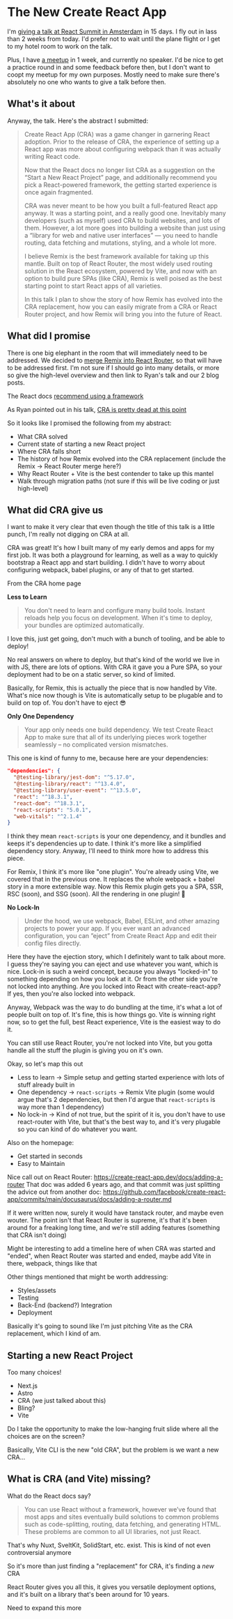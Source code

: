 # The New Create React App

I'm [giving a talk at React Summit in Amsterdam](https://reactsummit.com/#person-brooks-lybrand) in 15 days. I fly out in lass than 2 weeks from today. I'd prefer not to wait until the plane flight or I get to my hotel room to work on the talk.

Plus, I have [a meetup](https://www.meetup.com/remix-austin/events/300867295/) in 1 week, and currently no speaker. I'd be nice to get a practice round in and some feedback before then, but I don't want to coopt my meetup for my own purposes. Mostly need to make sure there's absolutely no one who wants to give a talk before then.

## What's it about

Anyway, the talk. Here's the abstract I submitted:

> Create React App (CRA) was a game changer in garnering React adoption. Prior to the release of CRA, the experience of setting up a React app was more about configuring webpack than it was actually writing React code.
>
> Now that the React docs no longer list CRA as a suggestion on the “Start a New React Project” page, and additionally recommend you pick a React-powered framework, the getting started experience is once again fragmented.
>
> CRA was never meant to be how you built a full-featured React app anyway. It was a starting point, and a really good one. Inevitably many developers (such as myself) used CRA to build websites, and lots of them. However, a lot more goes into building a website than just using a “library for web and native user interfaces” — you need to handle routing, data fetching and mutations, styling, and a whole lot more.
>
> I believe Remix is the best framework available for taking up this mantle. Built on top of React Router, the most widely used routing solution in the React ecosystem, powered by Vite, and now with an option to build pure SPAs (like CRA), Remix is well poised as the best starting point to start React apps of all varieties.
>
> In this talk I plan to show the story of how Remix has evolved into the CRA replacement, how you can easily migrate from a CRA or React Router project, and how Remix will bring you into the future of React.

## What did I promise

There is one big elephant in the room that will immediately need to be addressed. We decided to [merge Remix into React Router](https://remix.run/blog/merging-remix-and-react-router), so that will have to be addressed first. I'm not sure if I should go into many details, or more so give the high-level overview and then link to Ryan's talk and our 2 blog posts.

The React docs [recommend using a framework](https://react.dev/learn/start-a-new-react-project#can-i-use-react-without-a-framework)

As Ryan pointed out in his talk, [CRA is pretty dead at this point](https://github.com/facebook/create-react-app/commits/main/)

So it looks like I promised the following from my abstract:

- What CRA solved
- Current state of starting a new React project
- Where CRA falls short
- The history of how Remix evolved into the CRA replacement (include the Remix -> React Router merge here?)
- Why React Router + Vite is the best contender to take up this mantel
- Walk through migration paths (not sure if this will be live coding or just high-level)

## What did CRA give us

I want to make it very clear that even though the title of this talk is a little punch, I'm really not digging on CRA at all.

CRA was great! It's how I built many of my early demos and apps for my first job. It was both a playground for learning, as well as a way to quickly bootstrap a React app and start building. I didn't have to worry about configuring webpack, babel plugins, or any of that to get started.

From the CRA home page

**Less to Learn**

> You don't need to learn and configure many build tools. Instant reloads help you focus on development. When it's time to deploy, your bundles are optimized automatically.

I love this, just get going, don't much with a bunch of tooling, and be able to deploy!

No real answers on where to deploy, but that's kind of the world we live in with JS, there are lots of options. With CRA it gave you a Pure SPA, so your deployment had to be on a static server, so kind of limited.

Basically, for Remix, this is actually the piece that is now handled by Vite. What's nice now though is Vite is automatically setup to be plugable and to build on top of. You don't have to eject 😎

**Only One Dependency**

> Your app only needs one build dependency. We test Create React App to make sure that all of its underlying pieces work together seamlessly – no complicated version mismatches.

This one is kind of funny to me, because here are your dependencies:

```json
"dependencies": {
  "@testing-library/jest-dom": "^5.17.0",
  "@testing-library/react": "^13.4.0",
  "@testing-library/user-event": "^13.5.0",
  "react": "^18.3.1",
  "react-dom": "^18.3.1",
  "react-scripts": "5.0.1",
  "web-vitals": "^2.1.4"
}
```

I think they mean `react-scripts` is your one dependency, and it bundles and keeps it's dependencies up to date. I think it's more like a simplified dependency story. Anyway, I'll need to think more how to address this piece.

For Remix, I think it's more like "one plugin". You're already using Vite, we covered that in the previous one. It replaces the whole webpack + babel story in a more extensible way. Now this Remix plugin gets you a SPA, SSR, RSC (soon), and SSG (soon). All the rendering in one plugin! 🥳

**No Lock-In**

> Under the hood, we use webpack, Babel, ESLint, and other amazing projects to power your app. If you ever want an advanced configuration, you can ”eject” from Create React App and edit their config files directly.

Here they have the ejection story, which I definitely want to talk about more. I guess they're saying you can eject and use whatever you want, which is nice. Lock-in is such a weird concept, because you always "locked-in" to something depending on how you look at it. Or from the other side you're not locked into anything. Are you locked into React with create-react-app? If yes, then you're also locked into webpack.

Anyway, Webpack was the way to do bundling at the time, it's what a lot of people built on top of. It's fine, this is how things go. Vite is winning right now, so to get the full, best React experience, Vite is the easiest way to do it.

You can still use React Router, you're not locked into Vite, but you gotta handle all the stuff the plugin is giving you on it's own.

Okay, so let's map this out

- Less to learn -> Simple setup and getting started experience with lots of stuff already built in
- One dependency -> `react-scripts` -> Remix Vite plugin (some would argue that's 2 dependencies, but then I'd argue that `react-scripts` is way more than 1 dependency)
- No lock-in -> Kind of not true, but the spirit of it is, you don't have to use react-router with Vite, but that's the best way to, and it's very plugable so you can kind of do whatever you want.

Also on the homepage:

- Get started in seconds
- Easy to Maintain

Nice call out on React Router: https://create-react-app.dev/docs/adding-a-router
That doc was added 6 years ago, and that commit was just splitting the advice out from another doc: https://github.com/facebook/create-react-app/commits/main/docusaurus/docs/adding-a-router.md

If it were written now, surely it would have tanstack router, and maybe even wouter. The point isn't that React Router is supreme, it's that it's been around for a freaking long time, and we're still adding features (something that CRA isn't doing)

Might be interesting to add a timeline here of when CRA was started and "ended", when React Router was started and ended, maybe add Vite in there, webpack, things like that

Other things mentioned that might be worth addressing:

- Styles/assets
- Testing
- Back-End (backend?) Integration
- Deployment

Basically it's going to sound like I'm just pitching Vite as the CRA replacement, which I kind of am.

## Starting a new React Project

Too many choices!

- Next.js
- Astro
- CRA (we just talked about this)
- Bling?
- Vite

Do I take the opportunity to make the low-hanging fruit slide where all the choices are on the screen?

Basically, Vite CLI is the new "old CRA", but the problem is we want a new CRA...

## What is CRA (and Vite) missing?

What do the React docs say?

> You can use React without a framework, however we’ve found that most apps and sites eventually build solutions to common problems such as code-splitting, routing, data fetching, and generating HTML. These problems are common to all UI libraries, not just React.

That's why Nuxt, SveltKit, SolidStart, etc. exist. This is kind of not even controversial anymore

So it's more than just finding a "replacement" for CRA, it's finding a _new_ CRA

React Router gives you all this, it gives you versatile deployment options, and it's built on a library that's been around for 10 years.

Need to expand this more
